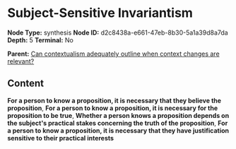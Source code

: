 # Subject-Sensitive Invariantism

**Node Type:** synthesis
**Node ID:** d2c8438a-e661-47eb-8b30-5a1a39d8a7da
**Depth:** 5
**Terminal:** No

**Parent:** [Can contextualism adequately outline when context changes are relevant?](can-contextualism-adequately-outline-when-context-changes-are-relevant-antithesis-e1f8b33b-0669-4d0d-975e-b53057e58de3.md)

## Content

**For a person to know a proposition, it is necessary that they believe the proposition**, **For a person to know a proposition, it is necessary for the proposition to be true**, **Whether a person knows a proposition depends on the subject's practical stakes concerning the truth of the proposition**, **For a person to know a proposition, it is necessary that they have justification sensitive to their practical interests**
